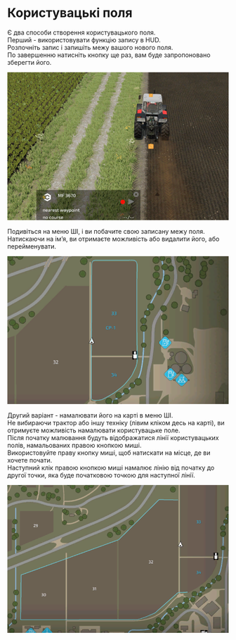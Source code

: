 # Користувацькі поля
  
Є два способи створення користувацького поля.  
Перший - використовувати функцію запису в HUD.  
Розпочніть запис і запишіть межу вашого нового поля.  
По завершенню натисніть кнопку ще раз, вам буде запропоновано зберегти його.  

![Image](../assets/images/recordcustomhelp_0_0_765_510.png)
  
Подивіться на меню ШІ, і ви побачите свою записану межу поля.  
Натискаючи на ім’я, ви отримаєте можливість або видалити його, або перейменувати.  

![Image](../assets/images/donecustomhelp_0_0_765_510.png)
  
Другий варіант - намалювати його на карті в меню ШІ.  
Не вибираючи трактор або іншу техніку (лівим кліком десь на карті), ви отримуєте можливість намалювати користувацьке поле.  
Після початку малювання будуть відображатися лінії користувацьких полів, намальованих правою кнопкою миші.  
Використовуйте праву кнопку миші, щоб натискати на місце, де ви хочете почати.  
Наступний клік правою кнопкою миші намалює лінію від початку до другої точки, яка буде початковою точкою для наступної лінії.  

![Image](../assets/images/drawcustomhelp_0_0_765_510.png)